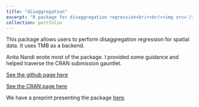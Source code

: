 ```yaml
---
title: "disaggregation"
excerpt: "R package for disaggregation regression<br/><br/><img src='/images/malariaAtlas.png'>"
collection: portfolio
---
```


This package allows users to perform disaggregation regression for spatial data.
It uses TMB as a backend.

Anita Nandi wrote most of the package.
I provided some guidance and helped traverse the CRAN submission gauntlet.

[See the github page here](https://github.com/aknandi/disaggregation)

[See the CRAN page here](https://CRAN.R-project.org/package=disaggregation)

We have a preprint presenting the package [here](https://arxiv.org/abs/2001.04847).
